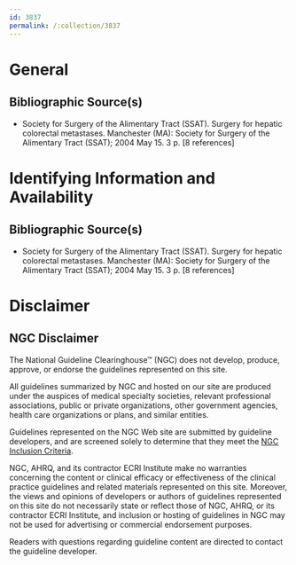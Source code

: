 ```yaml
---
id: 3837
permalink: /:collection/3837
---
```


# General

## Bibliographic Source(s)

- Society for Surgery of the Alimentary Tract (SSAT). Surgery for hepatic colorectal metastases. Manchester (MA): Society for Surgery of the Alimentary Tract (SSAT); 2004 May 15. 3 p. [8 references]

# Identifying Information and Availability

## Bibliographic Source(s)

- Society for Surgery of the Alimentary Tract (SSAT). Surgery for hepatic colorectal metastases. Manchester (MA): Society for Surgery of the Alimentary Tract (SSAT); 2004 May 15. 3 p. [8 references]

# Disclaimer

## NGC Disclaimer

The National Guideline Clearinghouse™ (NGC) does not develop, produce, approve, or endorse the guidelines represented on this site.

All guidelines summarized by NGC and hosted on our site are produced under the auspices of medical specialty societies, relevant professional associations, public or private organizations, other government agencies, health care organizations or plans, and similar entities.

Guidelines represented on the NGC Web site are submitted by guideline developers, and are screened solely to determine that they meet the [NGC Inclusion Criteria](/help-and-about/summaries/inclusion-criteria).

NGC, AHRQ, and its contractor ECRI Institute make no warranties concerning the content or clinical efficacy or effectiveness of the clinical practice guidelines and related materials represented on this site. Moreover, the views and opinions of developers or authors of guidelines represented on this site do not necessarily state or reflect those of NGC, AHRQ, or its contractor ECRI Institute, and inclusion or hosting of guidelines in NGC may not be used for advertising or commercial endorsement purposes.

Readers with questions regarding guideline content are directed to contact the guideline developer.


